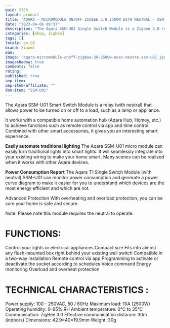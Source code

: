 ```yaml
---
guid: 2156
layout: product 
title: "AQARA - MICROMODULE ON/OFF ZIGBEE 3.0 2500W WITH NEUTRAL - SSM-U01"
date: "2023-04-06 09:37"
description: "The Aqara SSM-U01 Single Switch Module is a Zigbee 3.0 relay used to control lamps or appliances. It has real-time power consumption monitoring."
categories: [Shop, Zigbee]
tags: []
locale: en_GB
brand: Xiaomi
ean: 
image: 'aqara-micromodule-onoff-zigbee-30-2500w-avec-neutre-ssm-u01.jpg'
imageshadow: true
comments: false
rating:  
published: true
aep-item: 
aep-item-affiliate: ""
dom-item: "SSM-U01"
---
```


The Aqara SSM-U01 Smart Switch Module is a relay (with neutral) that allows power to be turned on or off to a load, such as a lamp or appliance.

It works with a compatible home automation hub (Aqara Hub, Homey, etc.) to achieve functions such as remote control via app and time control. Combined with other smart accessories, it gives you an interesting smart experience.

**Easily automate traditional lighting**
The Aqara SSM-U01 micro module can easily turn traditional lights into smart lights. It will seamlessly integrate into your existing wiring to make your home smart. Many scenes can be realized when it works with other Aqara devices.

**Power Consumption Report**
The Aqara T1 Single Switch Module (with neutral) SSM-U01 can monitor power consumption and generate a power curve diagram to make it easier for you to understand which devices are the most energy efficient and which are not.

Advanced Protection
With overheating and overload protection, you can be sure your home is safe and secure.

Note: Please note this module requires the neutral to operate.

# FUNCTIONS:
Control your lights or electrical appliances
Compact size
Fits into almost any flush-mounted box right behind your existing wall switch
Compatible in a two-way installation
Remote control via app
Programming to activate or deactivate the socket according to schedules
Voice command
Energy monitoring
Overload and overheat protection

# TECHNICAL CHARACTERISTICS :
Power supply: 100 - 250VAC, 50 / 60Hz
Maximum load: 10A (2500W)
Operating humidity: 0-95% RH
Ambient temperature: 0°C to 35°C
Communication: ZigBee 3.0
Effective communication distance: 30m (indoors)
Dimensions: 42.9×40×19.9mm
Weight: 30g
